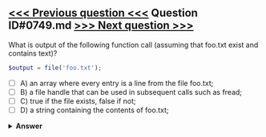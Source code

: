 [<<< Previous question <<<](0748.md)   Question ID#0749.md   [>>> Next question >>>](0750.md)
---

What is output of the following function call (assuming that foo.txt exist and contains text)?

```php
$output = file('foo.txt');

```

- [ ] A) an array where every entry is a line from the file foo.txt;
- [ ] B) a file handle that can be used in subsequent calls such as fread;
- [ ] C) true if the file exists, false if not;
- [ ] D) a string containing the contents of foo.txt;

<details><summary><b>Answer</b></summary>
<p>
  Answer: <strong>A</strong>
</p>
</details>
